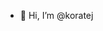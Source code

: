 - 👋 Hi, I’m @koratej

<!---
koratej/koratej is a ✨ special ✨ repository because its `README.md` (this file) appears on your GitHub profile.
You can click the Preview link to take a look at your changes.
--->
